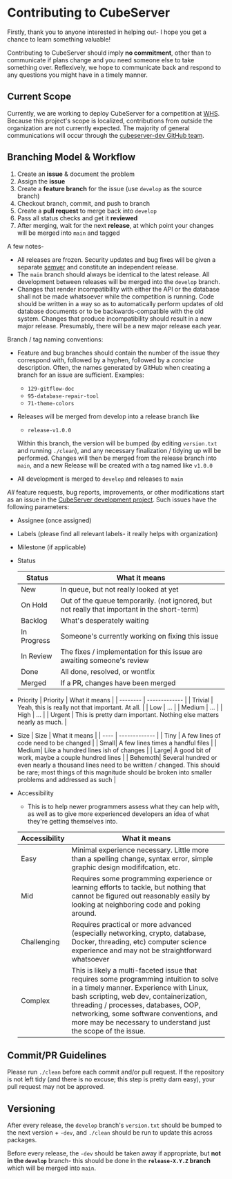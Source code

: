 # Contributing to CubeServer

Firstly, thank you to anyone interested in helping out- I hope you get a chance to learn something valuable!

Contributing to CubeServer should imply **no commitment**, other than to communicate if plans change and you need someone else to take something over. Reflexively, we hope to communicate back and respond to any questions you might have in a timely manner.

## Current Scope

Currently, we are working to deploy CubeServer for a competition at [WHS](https://github.com/Windham-High-School). Because this project's scope is localized, contributions from outside the organization are not currently expected. The majority of general communications will occur through the [cubeserver-dev GitHub team](https://github.com/orgs/Windham-High-School/teams/cubeserver-dev).


## Branching Model & Workflow

1. Create an **issue** & document the problem
2. Assign the **issue**
3. Create a **feature branch** for the issue (use `develop` as the source branch)
4. Checkout branch, commit, and push to branch
5. Create a **pull request** to merge back into `develop`
6. Pass all status checks and get it **reviewed**
7. After merging, wait for the next **release**, at which point your changes will be merged into `main` and tagged

A few notes-
* All releases are frozen. Security updates and bug fixes will be given a separate [semver](https://semver.org/) and constitute an independent release.
* The `main` branch should always be identical to the latest release. All development between releases will be merged into the `develop` branch.
* Changes that render incompatibility with either the API or the database shall not be made whatsoever while the competition is running. Code should be written in a way so as to automatically perform updates of old database documents or to be backwards-compatible with the old system. Changes that produce incompatibility should result in a new major release. Presumably, there will be a new major release each year.

Branch / tag naming conventions:
- Feature and bug branches should contain the number of the issue they correspond with, followed by a hyphen, followed by a _concise_ description. Often, the names generated by GitHub when creating a branch for an issue are sufficient. Examples:
    - `129-gitflow-doc`
    - `95-database-repair-tool`
    - `71-theme-colors`
- Releases will be merged from develop into a release branch like
    - `release-v1.0.0`

    Within this branch, the version will be bumped (by editing `version.txt` and running `./clean`), and any necessary finalization / tidying up will be performed. Changes will then be merged from the release branch into `main`, and a new Release will be created with a tag named like `v1.0.0`

- All development is merged to `develop` and releases to `main`

*All* feature requests, bug reports, improvements, or other modifications start as an issue in the [CubeServer development project](https://github.com/orgs/Windham-High-School/projects/1).
Such issues have the following parameters:

- Assignee (once assigned)
- Labels (please find all relevant labels- it really helps with organization)
- Milestone (if applicable)
- Status

    | Status | What it means |
    | ------ | ------------- |
    | New    | In queue, but not really looked at yet |
    | On Hold| Out of the queue temporarily. (not ignored, but not really that important in the short-term) |
    | Backlog| What's desperately waiting |
    | In Progress| Someone's currently working on fixing this issue |
    | In Review| The fixes / implementation for this issue are awaiting someone's review |
    | Done   | All done, resolved, or wontfix |
    | Merged | If a PR, changes have been merged |
- Priority
    | Priority | What it means |
    | -------- | ------------- |
    | Trivial  | Yeah, this is really not that important. At all. |
    | Low      | ... |
    | Medium   | ... |
    | High     | ... |
    | Urgent   | This is pretty darn important. Nothing else matters nearly as much. |
- Size
    | Size | What it means |
    | ---- | ------------- |
    | Tiny | A few lines of code need to be changed |
    | Small| A few lines times a handful files |
    | Medium| Like a hundred lines ish of changes |
    | Large| A good bit of work, maybe a couple hundred lines |
    | Behemoth| Several hundred or even nearly a thousand lines need to be written / changed. This should be rare; most things of this magnitude should be broken into smaller problems and addressed as such |
- Accessibility
    - This is to help newer programmers assess what they can help with, as well as to give more experienced developers an idea of what they're getting themselves into.

    | Accessibility | What it means |
    | ------------- | ------------- |
    | Easy          | Minimal experience necessary. Little more than a spelling change, syntax error, simple graphic design modififcation, etc.
    | Mid           | Requires some programming experience or learning efforts to tackle, but nothing that cannot be figured out reasonably easily by looking at neighboring code and poking around. |
    | Challenging   | Requires practical or more advanced (especially networking, crypto, database, Docker, threading, etc) computer science experience and may not be straightforward whatsoever |
    | Complex       | This is likely a multi-faceted issue that requires some programming intuition to solve in a timely manner. Experience with Linux, bash scripting, web dev, containerization, threading / processes, databases, OOP, networking, some software conventions, and more may be necessary to understand just the scope of the issue. |
## Commit/PR Guidelines

Please run `./clean` before each commit and/or pull request. If the repository is not left tidy (and there is no excuse; this step is pretty darn easy), your pull request may not be approved.


## Versioning

After every release, the `develop` branch's `version.txt` should be bumped to the next version + `-dev`, and `./clean` should be run to update this across packages.

Before every release, the `-dev` should be taken away if appropriate, but **not in the `develop`** branch- this should be done in the **`release-X.Y.Z` branch** which will be merged into `main`.
